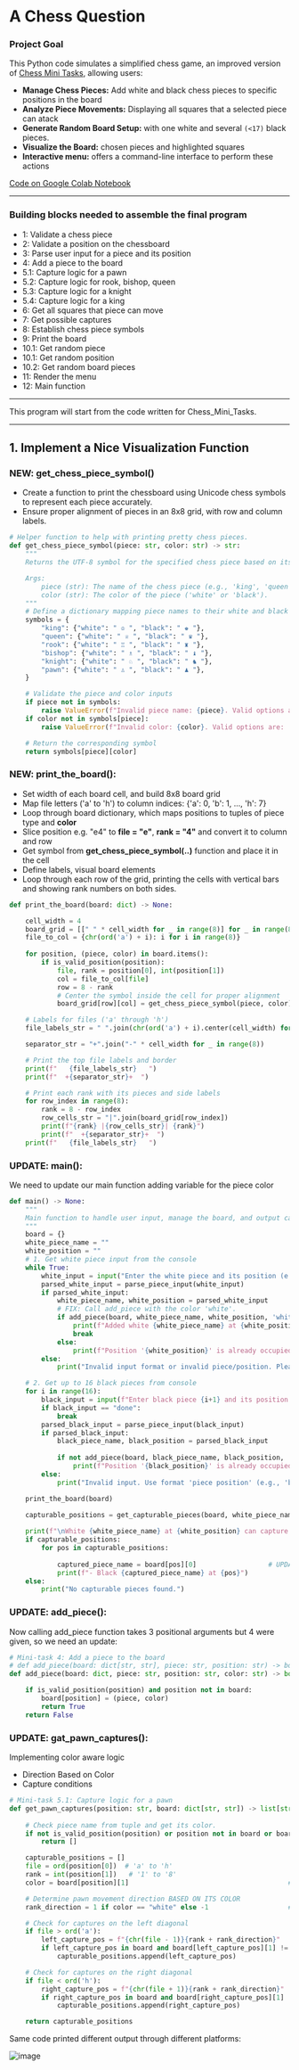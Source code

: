 # A Chess Question

### Project Goal

This Python code simulates a simplified chess game, an improved version of [Chess Mini Tasks](https://github.com/monikase/Data-Analytics-Projects/blob/main/_11-Chess%20Assignment/Chess_Mini_Tasks.md), allowing users:

* **Manage Chess Pieces:** Add white and black chess pieces to specific positions in the board
* **Analyze Piece Movements:** Displaying all squares that a selected piece can atack
* **Generate Random Board Setup:** with one white and several `(<17)` black pieces.
* **Visualize the Board:** chosen pieces and highlighted squares
* **Interactive menu:** offers a command-line interface to perform these actions

[Code on Google Colab Notebook](https://colab.research.google.com/drive/1Bs71zqz8-9XDec0BTxFJntxJeJHsZ4sA?usp=sharing)

---

### Building blocks needed to assemble the final program

- 1: Validate a chess piece
- 2: Validate a position on the chessboard
- 3: Parse user input for a piece and its position
- 4: Add a piece to the board
- 5.1: Capture logic for a pawn
- 5.2: Capture logic for rook, bishop, queen
- 5.3: Capture logic for a knight
- 5.4: Capture logic for a king
- 6: Get all squares that piece can move
- 7: Get possible captures
- 8: Establish chess piece symbols
- 9: Print the board
- 10.1: Get random piece
- 10.1: Get random position
- 10.2: Get random board pieces
- 11: Render the menu
- 12: Main function

---

This program will start from the code written for Chess_Mini_Tasks.

---

## 1. Implement a Nice Visualization Function

### NEW: get_chess_piece_symbol()
  - Create a function to print the chessboard using Unicode chess symbols to represent each piece accurately.
  - Ensure proper alignment of pieces in an 8x8 grid, with row and column labels.

```python
# Helper function to help with printing pretty chess pieces.
def get_chess_piece_symbol(piece: str, color: str) -> str:
    """
    Returns the UTF-8 symbol for the specified chess piece based on its name and color.

    Args:
        piece (str): The name of the chess piece (e.g., 'king', 'queen', 'rook', 'bishop', 'knight', 'pawn').
        color (str): The color of the piece ('white' or 'black').
    """
    # Define a dictionary mapping piece names to their white and black UTF-8 symbols
    symbols = {
        "king": {"white": " ♔ ", "black": " ♚ "},
        "queen": {"white": " ♕ ", "black": " ♛ "},
        "rook": {"white": " ♖ ", "black": " ♜ "},
        "bishop": {"white": " ♗ ", "black": " ♝ "},
        "knight": {"white": " ♘ ", "black": " ♞ "},
        "pawn": {"white": " ♙ ", "black": " ♟ "},
    }

    # Validate the piece and color inputs
    if piece not in symbols:
        raise ValueError(f"Invalid piece name: {piece}. Valid options are: {', '.join(symbols.keys())}.")
    if color not in symbols[piece]:
        raise ValueError(f"Invalid color: {color}. Valid options are: 'white' or 'black'.")

    # Return the corresponding symbol
    return symbols[piece][color]
```

### NEW: print_the_board():
- Set width of each board cell, and build 8x8 board grid 
- Map file letters ('a' to 'h') to column indices: {'a': 0, 'b': 1, ..., 'h': 7}
- Loop through board dictionary, which maps positions to tuples of piece type and **color** 
- Slice position e.g. "e4" to **file = "e"**, **rank = "4"** and convert it to column and row 
- Get symbol from **get_chess_piece_symbol(..)** function and place it in the cell
- Define labels, visual board elements
- Loop through each row of the grid, printing the cells with vertical bars and showing rank numbers on both sides.

```python
def print_the_board(board: dict) -> None:

    cell_width = 4
    board_grid = [[" " * cell_width for _ in range(8)] for _ in range(8)]
    file_to_col = {chr(ord('a') + i): i for i in range(8)}
    
    for position, (piece, color) in board.items():
        if is_valid_position(position):
            file, rank = position[0], int(position[1])
            col = file_to_col[file]
            row = 8 - rank
            # Center the symbol inside the cell for proper alignment
            board_grid[row][col] = get_chess_piece_symbol(piece, color).center(cell_width)

    # Labels for files ('a' through 'h')
    file_labels_str = " ".join(chr(ord('a') + i).center(cell_width) for i in range(8))

    separator_str = "+".join("-" * cell_width for _ in range(8))

    # Print the top file labels and border
    print(f"   {file_labels_str}   ")
    print(f"  +{separator_str}+  ")

    # Print each rank with its pieces and side labels
    for row_index in range(8):
        rank = 8 - row_index
        row_cells_str = "|".join(board_grid[row_index])
        print(f"{rank} |{row_cells_str}| {rank}")
        print(f"  +{separator_str}+  ")
    print(f"   {file_labels_str}   ")
```

### UPDATE: main():

We need to update our main function adding variable for the piece color

```python
def main() -> None:
    """
    Main function to handle user input, manage the board, and output capturable pieces.
    """
    board = {}
    white_piece_name = ""
    white_position = ""
    # 1. Get white piece input from the console
    while True:
        white_input = input("Enter the white piece and its position (e.g., 'pawn e4'): ").lower()
        parsed_white_input = parse_piece_input(white_input)
        if parsed_white_input:
            white_piece_name, white_position = parsed_white_input
            # FIX: Call add_piece with the color 'white'.
            if add_piece(board, white_piece_name, white_position, 'white'):     # UPDATE: Call add_piece with the color 'white'.
                print(f"Added white {white_piece_name} at {white_position}.")
                break
            else:
                print(f"Position '{white_position}' is already occupied. Please try again.")
        else:
            print("Invalid input format or invalid piece/position. Please use the format 'piece position' (e.g., 'pawn e4').")

    # 2. Get up to 16 black pieces from console
    for i in range(16):
        black_input = input(f"Enter black piece {i+1} and its position (e.g., 'bishop c5') or 'done': ").lower()
        if black_input == "done":
            break
        parsed_black_input = parse_piece_input(black_input)
        if parsed_black_input:
            black_piece_name, black_position = parsed_black_input
            
            if not add_piece(board, black_piece_name, black_position, 'black'):   # UPDATE: Call add_piece with the color 'black'.
                print(f"Position '{black_position}' is already occupied. Please try again.")
        else:
            print("Invalid input. Use format 'piece position' (e.g., 'bishop c5').")

    print_the_board(board)

    capturable_positions = get_capturable_pieces(board, white_piece_name, white_position)
    
    print(f"\nWhite {white_piece_name} at {white_position} can capture black pieces at the following positions:")
    if capturable_positions:
        for pos in capturable_positions:
            
            captured_piece_name = board[pos][0]                  # UPDATE: Access the piece name from the tuple for printing.
            print(f"- Black {captured_piece_name} at {pos}")
    else:
        print("No capturable pieces found.")
```

### UPDATE: add_piece():

Now calling add_piece function takes 3 positional arguments but 4 were given, so we need an update:

```python
# Mini-task 4: Add a piece to the board
# def add_piece(board: dict[str, str], piece: str, position: str) -> bool: 
def add_piece(board: dict, piece: str, position: str, color: str) -> bool:    # UPDATE: Receiving 4 arguments

    if is_valid_position(position) and position not in board:
        board[position] = (piece, color)                                      # UPDATE: Added color   
        return True
    return False
```

### UPDATE: gat_pawn_captures():

Implementing color aware logic
- Direction Based on Color
- Capture conditions

```python
# Mini-task 5.1: Capture logic for a pawn
def get_pawn_captures(position: str, board: dict[str, str]) -> list[str]:
    
    # Check piece name from tuple and get its color.
    if not is_valid_position(position) or position not in board or board[position][0] != "pawn":
        return []

    capturable_positions = []
    file = ord(position[0])  # 'a' to 'h'
    rank = int(position[1])   # '1' to '8'
    color = board[position][1]                                        # UPDATE: Get the color

    # Determine pawn movement direction BASED ON ITS COLOR 
    rank_direction = 1 if color == "white" else -1                    # UPDATE: Change direction if it is not white

    # Check for captures on the left diagonal
    if file > ord('a'):
        left_capture_pos = f"{chr(file - 1)}{rank + rank_direction}"
        if left_capture_pos in board and board[left_capture_pos][1] != color:   # UPDATE: Check if the target piece is of the opposite color.
            capturable_positions.append(left_capture_pos)

    # Check for captures on the right diagonal
    if file < ord('h'):
        right_capture_pos = f"{chr(file + 1)}{rank + rank_direction}"
        if right_capture_pos in board and board[right_capture_pos][1] != color: # UPDATE: Check if the target piece is of the opposite color.
            capturable_positions.append(right_capture_pos)

    return capturable_positions
```

Same code printed different output through different platforms:


![image](https://github.com/user-attachments/assets/182bf905-441d-4d3c-9b94-f4c7e2e8e894)









